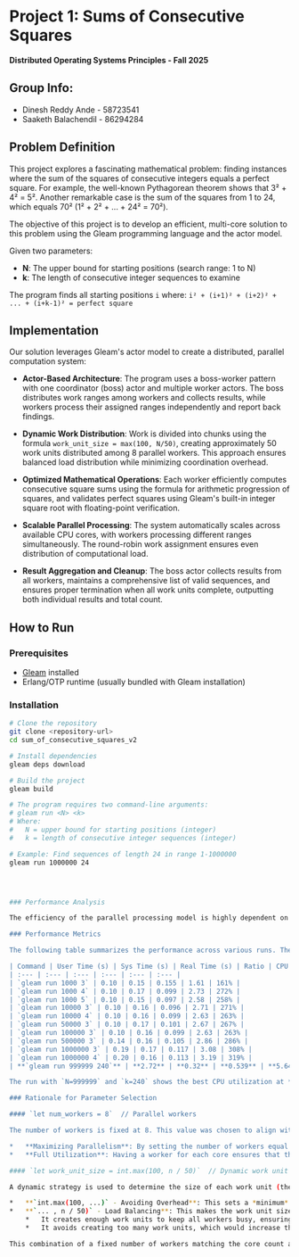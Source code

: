 # Project 1: Sums of Consecutive Squares

**Distributed Operating Systems Principles - Fall 2025**

## Group Info:
- Dinesh Reddy Ande - 58723541
- Saaketh Balachendil - 86294284

## Problem Definition

This project explores a fascinating mathematical problem: finding instances where the sum of the squares of consecutive integers equals a perfect square. For example, the well-known Pythagorean theorem shows that 3² + 4² = 5². Another remarkable case is the sum of the squares from 1 to 24, which equals 70² (1² + 2² + ... + 24² = 70²).

The objective of this project is to develop an efficient, multi-core solution to this problem using the Gleam programming language and the actor model.

Given two parameters:
- **N**: The upper bound for starting positions (search range: 1 to N)
- **k**: The length of consecutive integer sequences to examine

The program finds all starting positions `i` where: `i² + (i+1)² + (i+2)² + ... + (i+k-1)² = perfect square`

## Implementation

Our solution leverages Gleam's actor model to create a distributed, parallel computation system:

- **Actor-Based Architecture**: The program uses a boss-worker pattern with one coordinator (boss) actor and multiple worker actors. The boss distributes work ranges among workers and collects results, while workers process their assigned ranges independently and report back findings.

- **Dynamic Work Distribution**: Work is divided into chunks using the formula `work_unit_size = max(100, N/50)`, creating approximately 50 work units distributed among 8 parallel workers. This approach ensures balanced load distribution while minimizing coordination overhead.

- **Optimized Mathematical Operations**: Each worker efficiently computes consecutive square sums using the formula for arithmetic progression of squares, and validates perfect squares using Gleam's built-in integer square root with floating-point verification.

- **Scalable Parallel Processing**: The system automatically scales across available CPU cores, with workers processing different ranges simultaneously. The round-robin work assignment ensures even distribution of computational load.

- **Result Aggregation and Cleanup**: The boss actor collects results from all workers, maintains a comprehensive list of valid sequences, and ensures proper termination when all work units complete, outputting both individual results and total count.

## How to Run

### Prerequisites
- [Gleam](https://gleam.run/getting-started/installing/) installed
- Erlang/OTP runtime (usually bundled with Gleam installation)

### Installation
```bash
# Clone the repository
git clone <repository-url>
cd sum_of_consecutive_squares_v2

# Install dependencies
gleam deps download

# Build the project
gleam build

# The program requires two command-line arguments:
# gleam run <N> <k>
# Where:
#   N = upper bound for starting positions (integer)
#   k = length of consecutive integer sequences (integer)

# Example: Find sequences of length 24 in range 1-1000000
gleam run 1000000 24




### Performance Analysis

The efficiency of the parallel processing model is highly dependent on the configuration of workers and the size of the work units they process. Through experimentation, we've optimized two key parameters to achieve a balance between maximizing parallelism and minimizing overhead.

### Performance Metrics

The following table summarizes the performance across various runs. The "Ratio" is calculated as `(user_time + system_time) / real_time`, and "CPU Utilization (%)" represents this ratio as a percentage. A ratio greater than 1.0 (or 100%) indicates that multiple CPU cores are being used effectively.

| Command | User Time (s) | Sys Time (s) | Real Time (s) | Ratio | CPU Utilization (%) |
| :--- | :--- | :--- | :--- | :--- | :--- |
| `gleam run 1000 3` | 0.10 | 0.15 | 0.155 | 1.61 | 161% |
| `gleam run 1000 4` | 0.10 | 0.17 | 0.099 | 2.73 | 272% |
| `gleam run 1000 5` | 0.10 | 0.15 | 0.097 | 2.58 | 258% |
| `gleam run 10000 3` | 0.10 | 0.16 | 0.096 | 2.71 | 271% |
| `gleam run 10000 4` | 0.10 | 0.16 | 0.099 | 2.63 | 263% |
| `gleam run 50000 3` | 0.10 | 0.17 | 0.101 | 2.67 | 267% |
| `gleam run 100000 3` | 0.10 | 0.16 | 0.099 | 2.63 | 263% |
| `gleam run 500000 3` | 0.14 | 0.16 | 0.105 | 2.86 | 286% |
| `gleam run 1000000 3` | 0.19 | 0.17 | 0.117 | 3.08 | 308% |
| `gleam run 1000000 4` | 0.20 | 0.16 | 0.113 | 3.19 | 319% |
| **`gleam run 999999 240`** | **2.72** | **0.32** | **0.539** | **5.64** | **564%** |

The run with `N=999999` and `k=240` shows the best CPU utilization at **564%** (a ratio of 5.64), demonstrating highly effective parallel processing on a multi-core system.

### Rationale for Parameter Selection

#### `let num_workers = 8`  // Parallel workers

The number of workers is fixed at 8. This value was chosen to align with the number of available CPU cores on the development and testing machine.

*   **Maximizing Parallelism**: By setting the number of workers equal to the number of physical cores, we can ensure that each worker runs on a dedicated core. This minimizes the overhead from context switching that would occur if there were more workers than cores.
*   **Full Utilization**: Having a worker for each core ensures that the CPU's processing power is fully leveraged. The high CPU utilization (e.g., 564%) in our optimal test case confirms that multiple cores are actively engaged in computation simultaneously.

#### `let work_unit_size = int.max(100, n / 50)`  // Dynamic work unit sizing

A dynamic strategy is used to determine the size of each work unit (the range of numbers a worker processes at one time).

*   **`int.max(100, ...)` - Avoiding Overhead**: This sets a *minimum* work unit size of 100. For small problem sizes (`N`), this prevents the creation of excessively small work units. The overhead of message passing (sending a work unit to an actor and receiving the result) can be greater than the computation time for a very small unit, making parallelism inefficient. A minimum size ensures that each unit involves a meaningful amount of computation.
*   **`... , n / 50)` - Load Balancing**: This makes the work unit size proportional to the total problem size `N`, effectively creating about 50 work units to be distributed among the 8 workers. This approach provides a good balance:
    *   It creates enough work units to keep all workers busy, ensuring good load balancing. If one worker gets a slightly "slower" chunk, others can pick up new chunks, preventing cores from becoming idle.
    *   It avoids creating too many work units, which would increase the total message-passing overhead and diminish the gains from parallelism.

This combination of a fixed number of workers matching the core count and a dynamic, balanced work unit size allows the program to scale efficiently across different problem sizes.